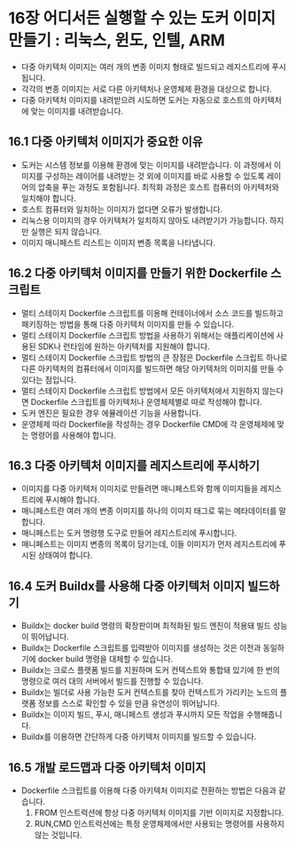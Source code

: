 # 16장 어디서든 실행할 수 있는 도커 이미지 만들기 : 리눅스, 윈도, 인텔, ARM

* 다중 아키텍처 이미지는 여러 개의 변종 이미지 형태로 빌드되고 레지스트리에 푸시됩니다.
* 각각의 변종 이미지는 서로 다른 아키텍처나 운영체제 환경을 대상으로 합니다.
* 다중 아키텍처 이미지를 내려받으려 시도하면 도커는 자동으로 호스트의 아키텍처에 맞는 이미지를 내려받습니다.

## 16.1 다중 아키텍처 이미지가 중요한 이유

* 도커는 시스템 정보를 이용해 환경에 맞는 이미지를 내려받습니다. 이 과정에서 이미지를 구성하는 레이어를 내려받는 것 외에 이미지를 바로 사용할 수 있도록 레이어의 압축을 푸는 과정도 포함됩니다.
최적화 과정은 호스트 컴퓨터의 아키텍처와 일치해야 합니다.
* 호스트 컴퓨터와 일치하는 이미지가 없다면 오류가 발생합니다.
* 리눅스용 이미지의 경우 아키텍처가 일치하지 않아도 내려받기가 가능합니다. 하지만 실행은 되지 않습니다.
* 이미지 매니페스트 리스트는 이미지 변종 목록을 나타냅니다.

## 16.2 다중 아키텍처 이미지를 만들기 위한 Dockerfile 스크립트

* 멀티 스테이지 Dockerfile 스크립트를 이용해 컨테이너에서 소스 코드를 빌드하고 패키징하는 방법을 통해 다중 아키텍처 이미지를 만들 수 있습니다.
* 멀티 스테이지 Dockerfile 스크립트 방법을 사용하기 위해서는 애플리케이션에 사용된 SDK나 런타임에 원하는 아키텍처를 지원해야 합니다.
* 멀티 스테이지 Dockerfile 스크립트 방법의 큰 장점은 Dockerfile 스크립트 하나로 다른 아키텍처의 컴퓨터에서 이미지를 빌드하면 해당 아키텍처의 이미지를 만들 수 있다는 점입니다.
* 멀티 스테이지 Dockerfile 스크립트 방법에서 모든 아키텍처에서 지원하지 않는다면 Dockerfile 스크립트를 아키텍처나 운영체제별로 따로 작성해야 합니다.
* 도커 엔진은 필요한 경우 에뮬레이션 기능을 사용합니다.
* 운영체제 따라 Dockerfile을 작성하는 경우 Dockerfile CMD에 각 운영체제에 맞는 명령어를 사용해야 합니다.

## 16.3 다중 아키텍처 이미지를 레지스트리에 푸시하기

* 이미지를 다중 아키텍처 이미지로 만들려면 매니페스트와 함께 이미지들을 레지스트리에 푸시해야 합니다.
* 매니페스트란 여러 개의 변종 이미지를 하나의 이미지 태그로 묶는 메타데이터를 말합니다.
* 매니페스트는 도커 명령행 도구로 만들어 레지스트리에 푸시합니다.
* 매니페스트는 이미지 변종의 목록이 담기는데, 이들 이미지가 먼저 레지스트리에 푸시된 상태여야 합니다.

## 16.4 도커 Buildx를 사용해 다중 아키텍처 이미지 빌드하기

* Buildx는 docker build 명령의 확장판이며 최적화된 빌드 엔진이 적용돼 빌드 성능이 뛰어납니다.
* Buildx는 Dockerfile 스크립트를 입력받아 이미지를 생성하는 것은 이전과 동일하기에 docker build 명령을 대체할 수 있습니다.
* Buildx는 크로스 플랫폼 빌드를 지원하며 도커 컨텍스트와 통합돼 있기에 한 번의 명령으로 여러 대의 서버에서 빌드를 진행할 수 있습니다.
* Buildx는 빌더로 사용 가능한 도커 컨텍스트를 찾아 컨텍스트가 가리키는 노드의 플랫폼 정보를 스스로 확인할 수 있을 만큼 유연성이 뛰어납니다.
* Buildx는 이미지 빌드, 푸시, 매니페스트 생성과 푸시까지 모든 작업을 수행해줍니다.
* Buildx를 이용하면 간단하게 다중 아키텍처 이미지를 빌드할 수 있습니다.

## 16.5 개발 로드맵과 다중 아키텍처 이미지

* Dockerfile 스크립트를 이용해 다중 아키텍처 이미지로 전환하는 방법은 다음과 같습니다.  
  1. FROM 인스트럭션에 항상 다중 아키텍처 이미지를 기반 이미지로 지정합니다.
  2. RUN,CMD 인스트럭션에는 특정 운영체제에서만 사용되는 명령어를 사용하지 않는 것입니다.